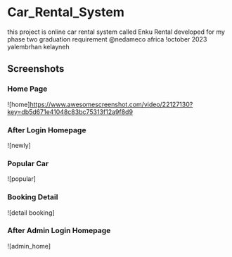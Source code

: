 # Car_Rental_System
this project is online car rental system called Enku Rental developed for my phase two graduation requirement @nedameco africa
!october 2023
yalembrhan kelayneh
## Screenshots
### Home Page
![home]https://www.awesomescreenshot.com/video/22127130?key=db5d671e41048c83bc75313f12a9f8d9

### After Login Homepage
![newly]

### Popular Car 
![popular]

### Booking Detail
![detail booking]

### After Admin Login Homepage
![admin_home]
